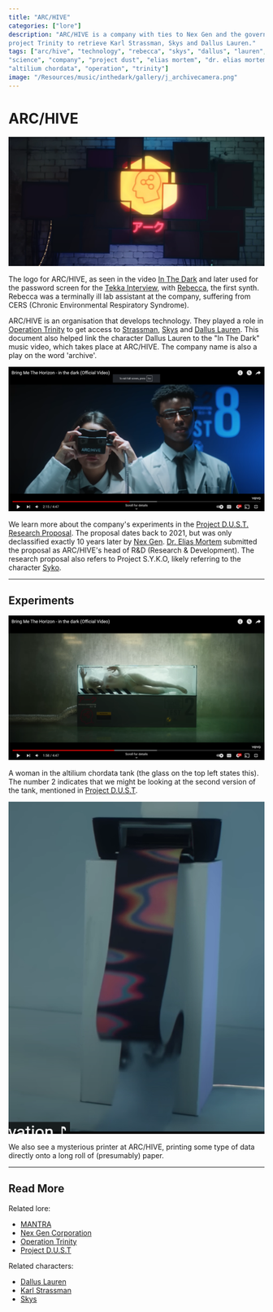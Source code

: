 ```yaml
---
title: "ARC/HIVE"
categories: ["lore"]
description: "ARC/HIVE is a company with ties to Nex Gen and the government. They ordered 
project Trinity to retrieve Karl Strassman, Skys and Dallus Lauren."
tags: ["arc/hive", "technology", "rebecca", "skys", "dallus", "lauren", "in the dark", 
"science", "company", "project dust", "elias mortem", "dr. elias mortem", "syko", "nex gen", 
"altilium chordata", "operation", "trinity"]
image: "/Resources/music/inthedark/gallery/j_archivecamera.png"
---
```


# ARC/HIVE

![ARC/HIVE logo](../../Resources/music/inthedark/gallery/c_neurologo.png)

The logo for ARC/HIVE, as seen in the video [In The Dark](../music/amo-in-the-dark) and 
later used for the password screen for the [Tekka Interview](../files/tekka_interview), 
with [Rebecca](../characters/rebecca), the first synth.
Rebecca was a terminally ill lab assistant at the company, suffering from CERS (Chronic Environmental Respiratory Syndrome).

ARC/HIVE is an organisation that develops technology. They played a role in [Operation Trinity](../files/trinity_document) 
to get access to [Strassman](../characters/strassman), [Skys](../characters/skys) and 
[Dallus Lauren](../characters/dallus-lauren).
This document also helped link the character Dallus Lauren to the "In The Dark" music video,
which takes place at ARC/HIVE.
The company name is also a play on the word 'archive'.

![ARC/HIVE scientists](../../Resources/music/inthedark/gallery/j_archivecamera.png)

We learn more about the company's experiments in the [Project D.U.S.T. Research Proposal](../files/project_dust). 
The proposal dates back to 2021, but was only declassified exactly 10 years later by [Nex Gen](nex-gen-corporation).
[Dr. Elias Mortem](../characters/characters#dr-elias-mortem) submitted the proposal as ARC/HIVE's head of R&D
(Research & Development). The research proposal also refers to Project S.Y.K.O, likely referring to the character 
[Syko](../characters/syko).

***

## Experiments

![Woman in a tank, touching the glass with her hands](../../Resources/music/inthedark/gallery/f_altiliumchordatatank.png)

A woman in the altilium chordata tank (the glass on the top left states this). The number 2 indicates that we might be 
looking at the second version of the tank, mentioned in [Project D.U.S.T](../files/project_dust).

![Printer at ARC/HIVE](../../Resources/music/inthedark/gallery/n_printerface.png)

We also see a mysterious printer at ARC/HIVE, printing some type of data directly onto 
a long roll of (presumably) paper.

***

## Read More

Related lore:

- [MANTRA](../music/amo-mantra)
- [Nex Gen Corporation](nex-gen-corporation)
- [Operation Trinity](../files/trinity_document)
- [Project D.U.S.T](../files/project_dust)

Related characters:

- [Dallus Lauren](../characters/characters#dallus-lauren)
- [Karl Strassman](../characters/characters#karl-strassman)
- [Skys](../characters/characters#skys)